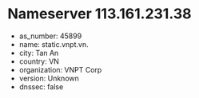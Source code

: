 # Nameserver 113.161.231.38

* as_number: 45899
* name: static.vnpt.vn.
* city: Tan An
* country: VN
* organization: VNPT Corp
* version: Unknown
* dnssec: false
